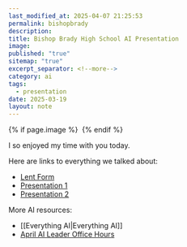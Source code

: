 ```yaml
---
last_modified_at: 2025-04-07 21:25:53
permalink: bishopbrady
description: 
title: Bishop Brady High School AI Presentation
image: 
published: "true"
sitemap: "true"
excerpt_separator: <!--more-->
category: ai
tags:
  - presentation
date: 2025-03-19
layout: note
---
```



{% if page.image %} <img src="{{ page.image }}" alt=""> {% endif %}

I so enjoyed my time with you today.

Here are links to everything we talked about:

- [Lent Form](https://docs.google.com/forms/d/e/1FAIpQLSedZiGPyMzoteDGFdPDZf31HBHTi8-4kEohLbIX6HmxiHjpHw/viewform?usp=dialog)
- [Presentation 1](https://docs.google.com/presentation/d/1fyT__6vd8S70xc3iWn9-lWsOspaIz1oG4l4Jvb2TfZg/edit?usp=sharing)
- [Presentation 2](https://sharing.ia.net/presenter/07455f395bfe48df9f3e39e92e0c8a04/view#/)

More AI resources: 
- [[Everything AI|Everything AI]]
- [April AI Leader Office Hours](https://www.icloud.com/invites/044YxoYP-Sk75lwbsb6PV_tAQ)
